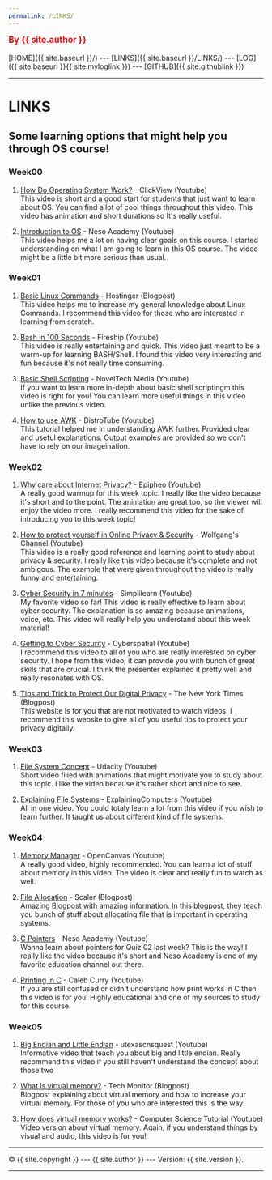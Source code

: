```yaml
---
permalink: /LINKS/
---
```


<span style="color:red; font-weight:bold; font-size:larger;">By {{ site.author }}</span>
<br><br>
[HOME]({{ site.baseurl }}/) ---
[LINKS]({{ site.baseurl }}/LINKS/) ---
[LOG]({{ site.baseurl }}{{ site.myloglink }}) ---
[GITHUB]({{ site.githublink }})
<br>
<hr>

# LINKS

## Some learning options that might help you through OS course!

### Week00

1. [How Do Operating System Work?](https://www.youtube.com/watch?v=GjNp0bBrjmU) - ClickView (Youtube) <br>
This video is short and a good start for students that just want to learn about OS. You can find a lot of cool things throughout this video. This video has animation and short durations so It's really useful. 

2. [Introduction to OS](https://www.youtube.com/watch?v=vBURTt97EkA) - Neso Academy (Youtube) <br>
This video helps me a lot on having clear goals on this course. I started understanding on what I am going to learn in this OS course. The video might be a little bit more serious than usual. 

### Week01 

1. [Basic Linux Commands](https://www.hostinger.com/tutorials/linux-commands) - Hostinger (Blogpost) <br>
This video helps me to increase my general knowledge about Linux Commands. I recommend this video for those who are interested in learning from scratch.
 
2. [Bash in 100 Seconds](https://www.youtube.com/watch?v=I4EWvMFj37g) - Fireship (Youtube) <br>
This video is really entertaining and quick. This video just meant to be a warm-up for learning BASH/Shell. I found this video very interesting and fun because it's not really time consuming.

3. [Basic Shell Scripting](https://www.youtube.com/watch?v=Zl7npywCB84) - NovelTech Media (Youtube) <br>
If you want to learn more in-depth about basic shell scriptingm this video is right for you! You can learn more useful things in this video unlike the previous video. 

4. [How to use AWK](https://www.youtube.com/watch?v=9YOZmI-zWok) - DistroTube (Youtube) <br>
This tutorial helped me in understanding AWK further. Provided clear and useful explanations. Output examples are provided so we don't have to rely on our imageination.

### Week02 

1. [Why care about Internet Privacy?](https://www.youtube.com/watch?v=85mu9PLWCuI) - Epipheo (Youtube) <br>
A really good warmup for this week topic. I really like the video because it's short and to the point. The animation are great too, so the viewer will enjoy the video more. I really recommend this video for the sake of introducing you to this week topic!

2. [How to protect yourself in Online Privacy & Security](https://www.youtube.com/watch?v=qZE45J-MIUg) - Wolfgang's Channel (Youtube) <br>
This video is a really good reference and learning point to study about privacy & security. I really like this video because it's complete and not ambigous. The example that were given throughout the video is really funny and entertaining. 

3. [Cyber Security in 7 minutes](https://www.youtube.com/watch?v=inWWhr5tnEA) - Simplilearn (Youtube) <br>
My favorite video so far! This video is really effective to learn about cyber security. The explanation is so amazing because animations, voice, etc. This video will really help you understand about this week material!

4. [Getting to Cyber Security](https://www.youtube.com/watch?v=Kx4y9c7w2JQ) - Cyberspatial (Youtube) <br>
I recommend this video to all of you who are really interested on cyber security. I hope from this video, it can provide you with bunch of great skills that are crucial. I think the presenter explained it pretty well and really resonates with OS.  

5. [Tips and Trick to Protect Our Digital Privacy](https://www.nytimes.com/guides/privacy-project/how-to-protect-your-digital-privacy) - The New York Times (Blogpost) <br>
This website is for you that are not motivated to watch videos. I recommend this website to give all of you useful tips to protect your privacy digitally. 

### Week03 

1. [File System Concept](https://www.youtube.com/watch?v=mzUyMy7Ihk0) - Udacity (Youtube) <br>
Short video filled with animations that might motivate you to study about this topic. I like the video because it's rather short and nice to see. 

2. [Explaining File Systems](https://www.youtube.com/watch?v=_h30HBYxtws) - ExplainingComputers (Youtube) <br>
All in one video. You could totaly learn a lot from this video if you wish to learn further. It taught us about different kind of file systems. 

### Week04 

1. [Memory Manager](https://www.youtube.com/watch?v=qdkxXygc3rE) - OpenCanvas (Youtube) <br>
A really good video, highly recommended. You can learn a lot of stuff about memory in this video. The video is clear and really fun to watch as well.

2. [File Allocation](https://www.scaler.com/topics/file-allocation-methods-in-os/) - Scaler (Blogpost) <br>
Amazing Blogpost with amazing information. In this blogpost, they teach you bunch of stuff about allocating file that is important in operating systems. 

3. [C Pointers](https://www.youtube.com/watch?v=f2i0CnUOniA) - Neso Academy (Youtube) <br>
Wanna learn about pointers for Quiz 02 last week? This is the way! I really like the video because it's short and Neso Academy is one of my favorite education channel out there.

4. [Printing in C](https://www.youtube.com/watch?v=tPlT9mg7bkw) - Caleb Curry (Youtube) <br>
If you are still confused or didn't understand how print works in C then this video is for you! Highly educational and one of my sources to study for this course.

### Week05

1. [Big Endian and Little Endian](https://www.youtube.com/watch?v=jhErugDB-34) - utexascnsquest (Youtube) <br>
Informative video that teach you about big and little endian. Really recommend this video if you still haven't understand the concept about those two

2. [What is virtual memory?](https://techmonitor.ai/what-is/what-is-virtual-memory-4929986) - Tech Monitor (Blogpost) <br>
Blogpost explaining about virtual memory and how to increase your virtual memory. For those of you who are interested this is the way!

3. [How does virtual memory works?](https://www.youtube.com/watch?v=59MxYkCs1rg) - Computer Science Tutorial (Youtube) <br>
Video version about virtual memory. Again, if you understand things by visual and audio, this video is for you! 

<hr>
&copy; {{ site.copyright }} --- {{ site.author }} --- Version: {{ site.version }}.
<hr>
<br>